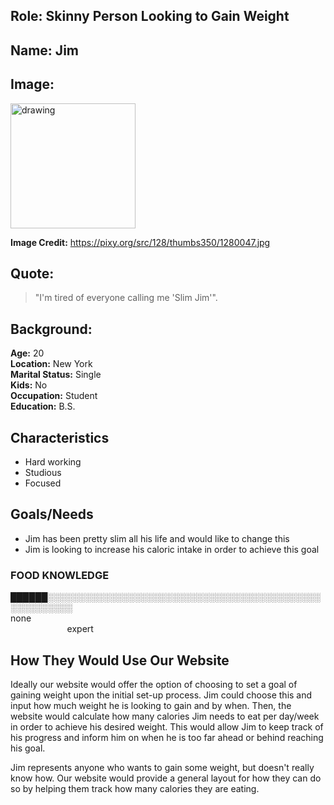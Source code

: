 ## Role: Skinny Person Looking to Gain Weight

## Name: Jim

## Image: 

<img src="https://pixy.org/src/128/thumbs350/1280047.jpg" alt="drawing" width="200"/>

**Image Credit:** https://pixy.org/src/128/thumbs350/1280047.jpg

## Quote:
> "I'm tired of everyone calling me 'Slim Jim'".

## Background:
**Age:** 20<br> 
**Location:** New York<br> 
**Marital Status:** Single<br> 
**Kids:** No<br> 
**Occupation:** Student<br> 
**Education:** B.S.

## Characteristics
* Hard working
* Studious
* Focused

## Goals/Needs

* Jim has been pretty slim all his life and would like to change this
* Jim is looking to increase his caloric intake in order to achieve this goal


### FOOD KNOWLEDGE
██████░░░░░░░░░░░░░░░░░░░░░░░░░░░░░░░░░░░░░░░░░░░░░░░░░░░░░░<br> 
none                                                                                                                                              expert



## How They Would Use Our Website 
Ideally our website would offer the option of choosing to set a goal of gaining weight upon the initial set-up process. Jim could choose this and input how much weight he is looking to gain and by when. Then, the website would calculate how many calories Jim needs to eat per day/week in order to achieve his desired weight. This would allow Jim to keep track of his progress and inform him on when he is too far ahead or behind reaching his goal. 

Jim represents anyone who wants to gain some weight, but doesn't really know how. Our website would provide a general layout for how they can do so by helping them track how many calories they are eating. 
